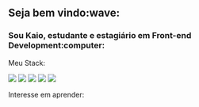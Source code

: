 <h2>Seja bem vindo:wave:</h2>
<h3>Sou Kaio, estudante e estagiário em Front-end Development:computer:</h3>

<p>Meu Stack: </p>

<img src="https://img.shields.io/badge/HTML5-E34F26?style=for-the-badge&logo=html5&logoColor=white">     <img src="https://img.shields.io/badge/CSS3-1572B6?style=for-the-badge&logo=css3&logoColor=white">     <img src="https://img.shields.io/badge/JavaScript-F7DF1E?style=for-the-badge&logo=javascript&logoColor=black">     <img src="https://img.shields.io/badge/Sass-CC6699?style=for-the-badge&logo=sass&logoColor=white">     <img src="https://img.shields.io/badge/jQuery-0769AD?style=for-the-badge&logo=jquery&logoColor=white">

<p>Interesse em aprender: </p>


<!--
**DSkaio/DSkaio** is a ✨ _special_ ✨ repository because its `README.md` (this file) appears on your GitHub profile.

Here are some ideas to get you started:

- 🔭 I’m currently working on ...
- 🌱 I’m currently learning 
- 👯 I’m looking to collaborate on ...
- 🤔 I’m looking for help with ...
- 💬 Ask me about ...
- 📫 How to reach me: ...
- 😄 Pronouns: ...
- ⚡ Fun fact: ...
-->

